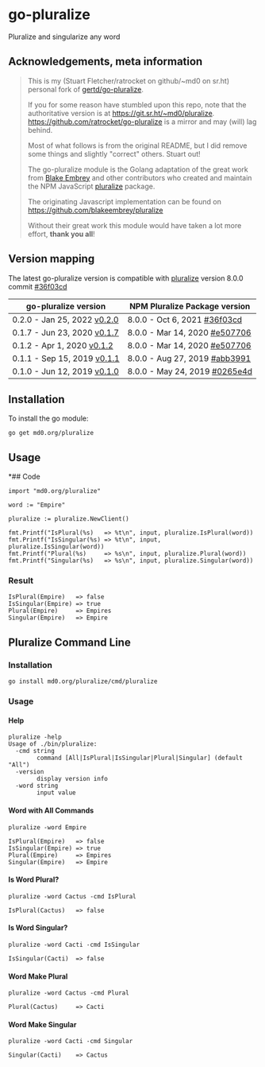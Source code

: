 # go-pluralize

Pluralize and singularize any word

## Acknowledgements, meta information

> This is my (Stuart Fletcher/ratrocket on github/~md0 on sr.ht)
> personal fork of
> [gertd/go-pluralize](https://github.com/gertd/go-pluralize).
>
> If you for some reason have stumbled upon this repo, note that the
> authoritative version is at https://git.sr.ht/~md0/pluralize.
> https://github.com/ratrocket/go-pluralize is a mirror and may (will)
> lag behind.
>
> Most of what follows is from the original README, but I did remove
> some things and slightly "correct" others.  Stuart out!
>
> The go-pluralize module is the  Golang adaptation of the great work
> from [Blake Embrey](https://www.npmjs.com/~blakeembrey) and other
> contributors who created and maintain the NPM JavaScript
> [pluralize](https://www.npmjs.com/package/pluralize) package.
>
> The originating Javascript implementation can be found on
> https://github.com/blakeembrey/pluralize
>
> Without their great work this module would have taken a lot more
> effort, **thank you all**!

## Version mapping

The latest go-pluralize version is compatible with
[pluralize](https://www.npmjs.com/package/pluralize) version 8.0.0
commit
[#36f03cd](https://github.com/blakeembrey/pluralize/commit/36f03cd2d573fa6d23e12e1529fa4627e2af74b4)

| go-pluralize version  | NPM Pluralize Package version |
| ------------- | ------------- |
| 0.2.0 - Jan 25, 2022 [v0.2.0](https://github.com/gertd/go-pluralize/releases/tag/v0.2.0) | 8.0.0 - Oct 6, 2021 [#36f03cd](https://github.com/blakeembrey/pluralize/commit/36f03cd2d573fa6d23e12e1529fa4627e2af74b4)
| 0.1.7 - Jun 23, 2020 [v0.1.7](https://github.com/gertd/go-pluralize/releases/tag/v0.1.7) | 8.0.0 - Mar 14, 2020 [#e507706](https://github.com/blakeembrey/pluralize/commit/e507706be779612c06ebfd6043163e063e791d79)
| 0.1.2 - Apr 1, 2020 [v0.1.2](https://github.com/gertd/go-pluralize/releases/tag/v0.1.2) | 8.0.0 - Mar 14, 2020 [#e507706](https://github.com/blakeembrey/pluralize/commit/e507706be779612c06ebfd6043163e063e791d79)
| 0.1.1 - Sep 15, 2019 [v0.1.1](https://github.com/gertd/go-pluralize/releases/tag/v0.1.1) | 8.0.0 - Aug 27, 2019 [#abb3991](https://github.com/blakeembrey/pluralize/commit/abb399111aedd1d62dd418d7e0217d85f5bf22c9)
| 0.1.0 - Jun 12, 2019 [v0.1.0](https://github.com/gertd/go-pluralize/releases/tag/v0.1.0) | 8.0.0 - May 24, 2019 [#0265e4d](https://github.com/blakeembrey/pluralize/commit/0265e4d131ecad8e11c420fa4be98b75dc92c33d)

## Installation

To install the go module:

    go get md0.org/pluralize

## Usage

*## Code

    import "md0.org/pluralize"

    word := "Empire"

    pluralize := pluralize.NewClient()

    fmt.Printf("IsPlural(%s)   => %t\n", input, pluralize.IsPlural(word))
    fmt.Printf("IsSingular(%s) => %t\n", input, pluralize.IsSingular(word))
    fmt.Printf("Plural(%s)     => %s\n", input, pluralize.Plural(word))
    fmt.Printf("Singular(%s)   => %s\n", input, pluralize.Singular(word))

### Result

	IsPlural(Empire)   => false
	IsSingular(Empire) => true
	Plural(Empire)     => Empires
	Singular(Empire)   => Empire

## Pluralize Command Line

### Installation

	go install md0.org/pluralize/cmd/pluralize

### Usage

#### Help

	pluralize -help
    Usage of ./bin/pluralize:
      -cmd string
            command [All|IsPlural|IsSingular|Plural|Singular] (default "All")
      -version
            display version info
      -word string
            input value

#### Word with All Commands

    pluralize -word Empire

	IsPlural(Empire)   => false
	IsSingular(Empire) => true
	Plural(Empire)     => Empires
	Singular(Empire)   => Empire

#### Is Word Plural?

    pluralize -word Cactus -cmd IsPlural

	IsPlural(Cactus)   => false

#### Is Word Singular?

    pluralize -word Cacti -cmd IsSingular

    IsSingular(Cacti)  => false

#### Word Make Plural

    pluralize -word Cactus -cmd Plural

	Plural(Cactus)     => Cacti

#### Word Make Singular

    pluralize -word Cacti -cmd Singular

	Singular(Cacti)    => Cactus
